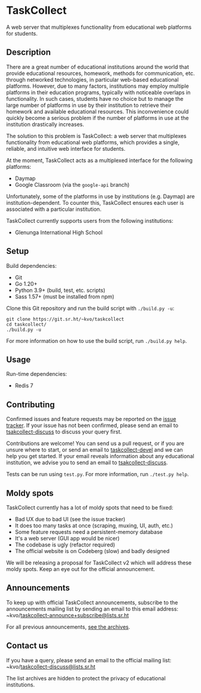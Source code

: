 # TaskCollect
A web server that multiplexes functionality from educational web platforms for students.

## Description

There are a great number of educational institutions around the world that provide educational resources, homework, methods for communication, etc. through networked technologies, in particular web-based educational platforms. However, due to many factors, institutions may employ multiple platforms in their education programs, typically with noticeable overlaps in functionality. In such cases, students have no choice but to manage the large number of platforms in use by their institution to retrieve their homework and available educational resources. This inconvenience could quickly become a serious problem if the number of platforms in use at the institution drastically increases.

The solution to this problem is TaskCollect: a web server that multiplexes functionality from educational web platforms, which provides a single, reliable, and intuitive web interface for students.

At the moment, TaskCollect acts as a multiplexed interface for the following platforms:
  * Daymap
  * Google Classroom (via the `google-api` branch)

Unfortunately, some of the platforms in use by institutions (e.g. Daymap) are institution-dependent. To counter this, TaskCollect ensures each user is associated with a particular institution.

TaskCollect currently supports users from the following institutions:
  * Glenunga International High School

## Setup

Build dependencies:
  * Git
  * Go 1.20+
  * Python 3.9+ (build, test, etc. scripts)
  * Sass 1.57+ (must be installed from npm)

Clone this Git repository and run the build script with `./build.py -u`:

```
git clone https://git.sr.ht/~kvo/taskcollect
cd taskcollect/
./build.py -u
```

For more information on how to use the build script, run `./build.py help`.

## Usage

Run-time dependencies:
  * Redis 7

## Contributing

Confirmed issues and feature requests may be reported on the [issue tracker][1]. If your issue has not been confirmed, please send an email to [tsakcollect-discuss][2] to discuss your query first.

Contributions are welcome! You can send us a pull request, or if you are unsure where to start, or send an email to [taskcollect-devel][3] and we can help you get started. If your email reveals information about any educational institution, we advise you to send an email to [tsakcollect-discuss][2].

Tests can be run using `test.py`. For more information, run `./test.py help`.

## Moldy spots

TaskCollect currently has a lot of moldy spots that need to be fixed:
  * Bad UX due to bad UI (see the issue tracker)
  * It does too many tasks at once (scraping, muxing, UI, auth, etc.)
  * Some feature requests need a persistent-memory database
  * It's a web server (GUI app would be nicer)
  * The codebase is ugly (refactor required)
  * The official website is on Codeberg (slow) and badly designed

We will be releasing a proposal for TaskCollect v2 which will address these moldy spots. Keep an eye out for the official announcement.

## Announcements

To keep up with official TaskCollect announcements, subscribe to the announcements mailing list by sending an email to this email address: ~kvo/taskcollect-announce+subscribe@lists.sr.ht

For all previous announcements, [see the archives][4].

## Contact us

If you have a query, please send an email to the official mailing list: ~kvo/taskcollect-discuss@lists.sr.ht

The list archives are hidden to protect the privacy of educational institutions.


[1]: https://todo.sr.ht/~kvo/taskcollect
[2]: ~kvo/taskcollect-discuss@lists.sr.ht
[3]: ~kvo/taskcollect-devel@lists.sr.ht
[4]: https://lists.sr.ht/~kvo/taskcollect-announce
